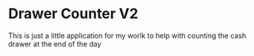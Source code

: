 # Drawer Counter V2
 This is just a little application for my worlk to help with counting the cash drawer at the end of the day
